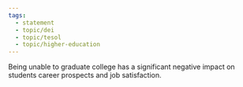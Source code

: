 ```yaml
---
tags:
  - statement
  - topic/dei
  - topic/tesol
  - topic/higher-education
---
```

Being unable to graduate college has a significant negative impact on students career prospects and job satisfaction.